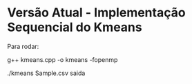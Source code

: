 # Versão Atual - Implementação Sequencial do Kmeans

Para rodar:

g++ kmeans.cpp -o kmeans -fopenmp

 ./kmeans Sample.csv saida
